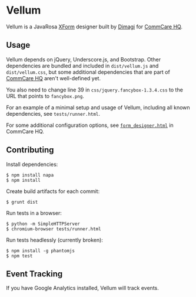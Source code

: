 Vellum
======

Vellum is a JavaRosa [XForm](http://en.wikipedia.org/wiki/XForms) designer built by
[Dimagi][0] for [CommCare HQ][1].

 [0]: http://www.dimagi.com
 [1]: http://www.commcarehq.org

Usage
-----

Vellum depends on jQuery, Underscore.js, and Bootstrap.  Other dependencies are
bundled and included in `dist/vellum.js` and `dist/vellum.css`, but some
additional dependencies that are part of [CommCare
HQ](http://github.com/dimagi/commcare-hq) aren't well-defined yet.

You also need to change line 39 in `css/jquery.fancybox-1.3.4.css` to the URL that
points to `fancybox.png`.

For an example of a minimal setup and usage of Vellum, including all known
dependencies, see `tests/runner.html`.

For some additional configuration options, see
[`form_designer.html`](https://github.com/dimagi/commcare-hq/blob/master/corehq/apps/app_manager/templates/app_manager/form_designer.html)
in CommCare HQ.


Contributing
------------

Install dependencies:
```
$ npm install napa
$ npm install
```

Create build artifacts for each commit:
```
$ grunt dist
```

Run tests in a browser:
```
$ python -m SimpleHTTPServer
$ chromium-browser tests/runner.html
```

Run tests headlessly (currently broken):
```
$ npm install -g phantomjs
$ npm test
```

Event Tracking
--------------

If you have Google Analytics installed, Vellum will track events.
